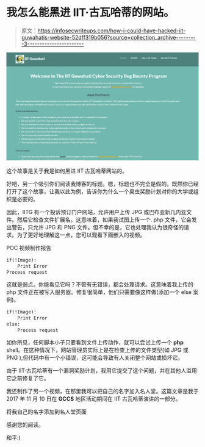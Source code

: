 # 我怎么能黑进 IIT·古瓦哈蒂的网站。

> 原文：<https://infosecwriteups.com/how-i-could-have-hacked-iit-guwahatis-website-52dff319b056?source=collection_archive---------3----------------------->

![](img/a44a407e419be57c4b17cd57c4830c81.png)

这个故事是关于我是如何黑进 IIT·古瓦哈蒂网站的。

好吧，另一个吸引你们阅读我博客的标题。嗯，标题也不完全是假的。既然你已经打开了这个故事，让我以此为例，告诉你为什么一个臭虫奖励计划对你的大学或组织是必要的。

因此，IITG 有一个投诉预订门户网站，允许用户上传 JPG 或巴布亚新几内亚文件。然后它检查文件扩展名。这意味着，如果我试图上传一个. php 文件，它会发出警告，只允许 JPG 和 PNG 文件。但不幸的是，它也处理我认为很奇怪的请求。为了更好地理解这一点，您可以观看下面嵌入的视频。

POC 视频制作报告

```
if(!Image):
    Print Error
Process request
```

这就是弱点。你能看见它吗？不管有无错误，都会处理请求。这意味着我上传的 php 文件正在被写入服务器。修复很简单，他们只需要像这样做(添加一个 else 案例)。

```
if(!Image):
    Print Error
else:
    Process request
```

如你所见，任何脚本小子只要看到文件上传动作，就可以尝试上传一个 **php** shell。在这种情况下，网站管理员实际上是在检查上传的文件类型(如 JPG 或 PNG ),但代码中有一个小错误，这可能会导致有人关闭整个网站或损坏它。

由于 IIT·古瓦哈蒂有一个漏洞奖励计划，我用它提交了这个问题，并在其他人滥用它之前修复了它。

我还制作了另一个视频，在那里我可以把自己的名字加入名人堂。这篇文章是我于 2017 年 11 月 10 日在 **GCCS** 地区活动期间在 IIT 古瓦哈蒂演讲的一部分。

将我自己的名字添加到名人堂页面

感谢您的阅读。

和平:)